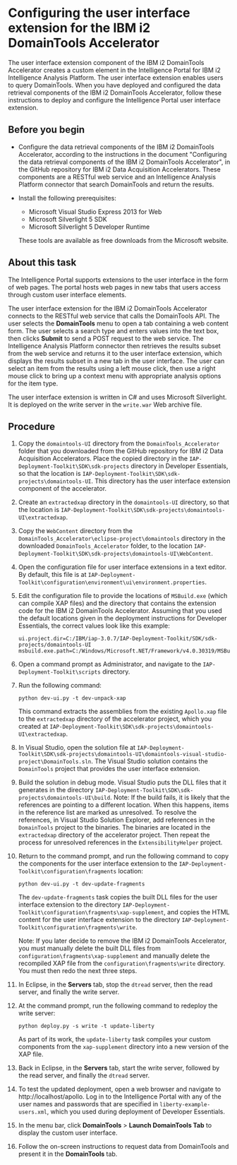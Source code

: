 Configuring the user interface extension for the IBM i2 DomainTools Accelerator
===============================================================================

The user interface extension component of the IBM i2 DomainTools Accelerator creates a custom element in the Intelligence Portal for IBM i2 Intelligence Analysis Platform. The user interface extension enables users to query DomainTools. When you have deployed and configured the data retrieval components of the IBM i2 DomainTools Accelerator, follow these instructions to deploy and configure the Intelligence Portal user interface extension.

Before you begin
----------------

-   Configure the data retrieval components of the IBM i2 DomainTools Accelerator, according to the instructions in the document "Configuring the data retrieval components of the IBM i2 DomainTools Accelerator", in the GitHub repository for IBM i2 Data Acquisition Accelerators. These components are a RESTful web service and an Intelligence Analysis Platform connector that search DomainTools and return the results.
-   Install the following prerequisites:
    -   Microsoft Visual Studio Express 2013 for Web
    -   Microsoft Silverlight 5 SDK
    -   Microsoft Silverlight 5 Developer Runtime

    These tools are available as free downloads from the Microsoft website.

About this task
---------------

The Intelligence Portal supports extensions to the user interface in the form of web pages. The portal hosts web pages in new tabs that users access through custom user interface elements.

The user interface extension for the IBM i2 DomainTools Accelerator connects to the RESTful web service that calls the DomainTools API. The user selects the **DomainTools** menu to open a tab containing a web content form. The user selects a search type and enters values into the text box, then clicks **Submit** to send a POST request to the web service. The Intelligence Analysis Platform connector then retrieves the results subset from the web service and returns it to the user interface extension, which displays the results subset in a new tab in the user interface. The user can select an item from the results using a left mouse click, then use a right mouse click to bring up a context menu with appropriate analysis options for the item type.

The user interface extension is written in C\# and uses Microsoft Silverlight. It is deployed on the write server in the `write.war` Web archive file.

Procedure
---------

1.  Copy the `domaintools-UI` directory from the `DomainTools_Accelerator` folder that you downloaded from the GitHub repository for IBM i2 Data Acquisition Accelerators. Place the copied directory in the `IAP-Deployment-Toolkit\SDK\sdk-projects` directory in Developer Essentials, so that the location is `IAP-Deployment-Toolkit\SDK\sdk-projects\domaintools-UI`. This directory has the user interface extension component of the accelerator.
2.  Create an `extractedxap` directory in the `domaintools-UI` directory, so that the location is `IAP-Deployment-Toolkit\SDK\sdk-projects\domaintools-UI\extractedxap`.
3.  Copy the `WebContent` directory from the `DomainTools_Accelerator\eclipse-project\domaintools` directory in the downloaded `DomainTools_Accelerator` folder, to the location `IAP-Deployment-Toolkit\SDK\sdk-projects\domaintools-UI\WebContent`.
4.  Open the configuration file for user interface extensions in a text editor. By default, this file is at `IAP-Deployment-Toolkit\configuration\environment\ui\environment.properties`.
5.  Edit the configuration file to provide the locations of `MSBuild.exe` (which can compile XAP files) and the directory that contains the extension code for the IBM i2 DomainTools Accelerator. Assuming that you used the default locations given in the deployment instructions for Developer Essentials, the correct values look like this example:

    ``` {.pre .codeblock}
    ui.project.dir=C:/IBM/iap-3.0.7/IAP-Deployment-Toolkit/SDK/sdk-projects/domaintools-UI
    msbuild.exe.path=C:/Windows/Microsoft.NET/Framework/v4.0.30319/MSBuild.exe
    ```

6.  Open a command prompt as Administrator, and navigate to the `IAP-Deployment-Toolkit\scripts` directory.
7.  Run the following command:

    ``` {.pre .codeblock}
    python dev-ui.py -t dev-unpack-xap
    ```

    This command extracts the assemblies from the existing `Apollo.xap` file to the `extractedxap` directory of the accelerator project, which you created at `IAP-Deployment-Toolkit\SDK\sdk-projects\domaintools-UI\extractedxap`.

8.  In Visual Studio, open the solution file at `IAP-Deployment-Toolkit\SDK\sdk-projects\domaintools-UI\domaintools-visual-studio-project\DomainTools.sln`. The Visual Studio solution contains the `DomainTools` project that provides the user interface extension.
9.  Build the solution in debug mode. Visual Studio puts the DLL files that it generates in the directory `IAP-Deployment-Toolkit\SDK\sdk-projects\domaintools-UI\build`.
    Note: If the build fails, it is likely that the references are pointing to a different location. When this happens, items in the reference list are marked as unresolved. To resolve the references, in Visual Studio Solution Explorer, add references in the `DomainTools` project to the binaries. The binaries are located in the `extractedxap` directory of the accelerator project. Then repeat the process for unresolved references in the `ExtensibilityHelper` project.
10. Return to the command prompt, and run the following command to copy the components for the user interface extension to the `IAP-Deployment-Toolkit\configuration\fragments` location:

    ``` {.pre .codeblock}
    python dev-ui.py -t dev-update-fragments
    ```

    The `dev-update-fragments` task copies the built DLL files for the user interface extension to the directory `IAP-Deployment-Toolkit\configuration\fragments\xap-supplement`, and copies the HTML content for the user interface extension to the directory `IAP-Deployment-Toolkit\configuration\fragments\write`.

    Note: If you later decide to remove the IBM i2 DomainTools Accelerator, you must manually delete the built DLL files from `configuration\fragments\xap-supplement` and manually delete the recompiled XAP file from the `configuration\fragments\write` directory. You must then redo the next three steps.

11. In Eclipse, in the **Servers** tab, stop the `dtread` server, then the read server, and finally the write server.
12. At the command prompt, run the following command to redeploy the write server:

    ``` {.pre .codeblock}
    python deploy.py -s write -t update-liberty
    ```

    As part of its work, the `update-liberty` task compiles your custom components from the `xap-supplement` directory into a new version of the XAP file.

13. Back in Eclipse, in the **Servers** tab, start the write server, followed by the read server, and finally the `dtread` server.
14. To test the updated deployment, open a web browser and navigate to http://localhost/apollo. Log in to the Intelligence Portal with any of the user names and passwords that are specified in `liberty-example-users.xml`, which you used during deployment of Developer Essentials.
15. In the menu bar, click **DomainTools** \> **Launch DomainTools Tab** to display the custom user interface.
16. Follow the on-screen instructions to request data from DomainTools and present it in the **DomainTools** tab.

